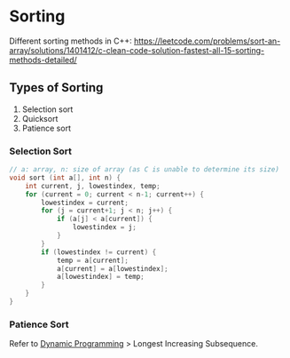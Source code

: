# Sorting

Different sorting methods in C++: https://leetcode.com/problems/sort-an-array/solutions/1401412/c-clean-code-solution-fastest-all-15-sorting-methods-detailed/

## Types of Sorting

1. Selection sort
2. Quicksort
3. Patience sort

### Selection Sort

```c
// a: array, n: size of array (as C is unable to determine its size)
void sort (int a[], int n) {
    int current, j, lowestindex, temp;
    for (current = 0; current < n-1; current++) {
        lowestindex = current;
        for (j = current+1; j < n; j++) {
            if (a[j] < a[current]) {
                lowestindex = j;
            }
        }
        if (lowestindex != current) {
            temp = a[current];
            a[current] = a[lowestindex];
            a[lowestindex] = temp;
        }
    }
}
```

### Patience Sort

Refer to [Dynamic Programming](dp.md) > Longest Increasing Subsequence.
